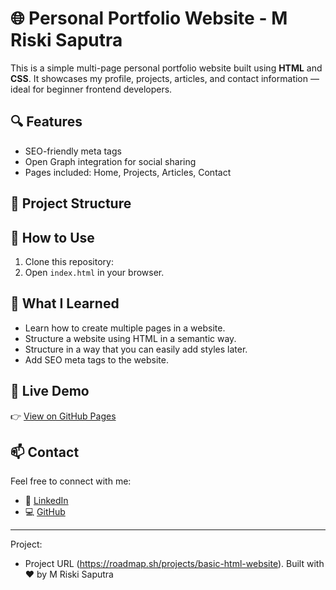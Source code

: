 # 🌐 Personal Portfolio Website - M Riski Saputra

This is a simple multi-page personal portfolio website built using **HTML** and **CSS**. It showcases my profile, projects, articles, and contact information — ideal for beginner frontend developers.

## 🔍 Features

- SEO-friendly meta tags
- Open Graph integration for social sharing
- Pages included: Home, Projects, Articles, Contact

## 📁 Project Structure


## 🚀 How to Use

1. Clone this repository:
2. Open `index.html` in your browser.

## 🧠 What I Learned

- Learn how to create multiple pages in a website.
- Structure a website using HTML in a semantic way.
- Structure in a way that you can easily add styles later.
- Add SEO meta tags to the website.

## 🔗 Live Demo

👉 [View on GitHub Pages](https://rskisptra.github.io/HTML-website/)

## 📫 Contact

Feel free to connect with me:

- 💼 [LinkedIn](https://linkedin.com/in/RskiSptra24)
- 💻 [GitHub](https://github.com/RskiSptra)

---
Project:
- Project URL (https://roadmap.sh/projects/basic-html-website).
Built with ❤️ by M Riski Saputra


